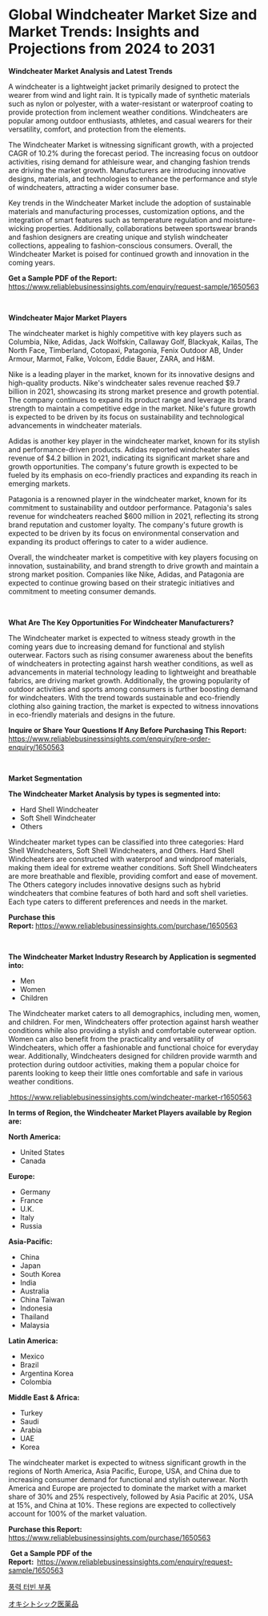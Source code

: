 <p><h1>Global Windcheater Market Size and Market Trends: Insights and Projections from 2024 to 2031</h1></p><p><strong>Windcheater Market Analysis and Latest Trends</strong></p>
<p><p>A windcheater is a lightweight jacket primarily designed to protect the wearer from wind and light rain. It is typically made of synthetic materials such as nylon or polyester, with a water-resistant or waterproof coating to provide protection from inclement weather conditions. Windcheaters are popular among outdoor enthusiasts, athletes, and casual wearers for their versatility, comfort, and protection from the elements.</p><p>The Windcheater Market is witnessing significant growth, with a projected CAGR of 10.2% during the forecast period. The increasing focus on outdoor activities, rising demand for athleisure wear, and changing fashion trends are driving the market growth. Manufacturers are introducing innovative designs, materials, and technologies to enhance the performance and style of windcheaters, attracting a wider consumer base.</p><p>Key trends in the Windcheater Market include the adoption of sustainable materials and manufacturing processes, customization options, and the integration of smart features such as temperature regulation and moisture-wicking properties. Additionally, collaborations between sportswear brands and fashion designers are creating unique and stylish windcheater collections, appealing to fashion-conscious consumers. Overall, the Windcheater Market is poised for continued growth and innovation in the coming years.</p></p>
<p><strong>Get a Sample PDF of the Report:&nbsp;</strong> <a href="https://www.reliablebusinessinsights.com/enquiry/request-sample/1650563">https://www.reliablebusinessinsights.com/enquiry/request-sample/1650563</a></p>
<p>&nbsp;</p>
<p><strong>Windcheater Major Market Players</strong></p>
<p><p>The windcheater market is highly competitive with key players such as Columbia, Nike, Adidas, Jack Wolfskin, Callaway Golf, Blackyak, Kailas, The North Face, Timberland, Cotopaxi, Patagonia, Fenix Outdoor AB, Under Armour, Marmot, Falke, Volcom, Eddie Bauer, ZARA, and H&M. </p><p>Nike is a leading player in the market, known for its innovative designs and high-quality products. Nike's windcheater sales revenue reached $9.7 billion in 2021, showcasing its strong market presence and growth potential. The company continues to expand its product range and leverage its brand strength to maintain a competitive edge in the market. Nike's future growth is expected to be driven by its focus on sustainability and technological advancements in windcheater materials.</p><p>Adidas is another key player in the windcheater market, known for its stylish and performance-driven products. Adidas reported windcheater sales revenue of $4.2 billion in 2021, indicating its significant market share and growth opportunities. The company's future growth is expected to be fueled by its emphasis on eco-friendly practices and expanding its reach in emerging markets.</p><p>Patagonia is a renowned player in the windcheater market, known for its commitment to sustainability and outdoor performance. Patagonia's sales revenue for windcheaters reached $600 million in 2021, reflecting its strong brand reputation and customer loyalty. The company's future growth is expected to be driven by its focus on environmental conservation and expanding its product offerings to cater to a wider audience.</p><p>Overall, the windcheater market is competitive with key players focusing on innovation, sustainability, and brand strength to drive growth and maintain a strong market position. Companies like Nike, Adidas, and Patagonia are expected to continue growing based on their strategic initiatives and commitment to meeting consumer demands.</p></p>
<p>&nbsp;</p>
<p><strong>What Are The Key Opportunities For Windcheater Manufacturers?</strong></p>
<p><p>The Windcheater market is expected to witness steady growth in the coming years due to increasing demand for functional and stylish outerwear. Factors such as rising consumer awareness about the benefits of windcheaters in protecting against harsh weather conditions, as well as advancements in material technology leading to lightweight and breathable fabrics, are driving market growth. Additionally, the growing popularity of outdoor activities and sports among consumers is further boosting demand for windcheaters. With the trend towards sustainable and eco-friendly clothing also gaining traction, the market is expected to witness innovations in eco-friendly materials and designs in the future.</p></p>
<p><strong>Inquire or Share Your Questions If Any Before Purchasing This Report:</strong> <a href="https://www.reliablebusinessinsights.com/enquiry/pre-order-enquiry/1650563">https://www.reliablebusinessinsights.com/enquiry/pre-order-enquiry/1650563</a></p>
<p>&nbsp;</p>
<p><strong>Market Segmentation</strong></p>
<p><strong>The Windcheater Market Analysis by types is segmented into:</strong></p>
<p><ul><li>Hard Shell Windcheater</li><li>Soft Shell Windcheater</li><li>Others</li></ul></p>
<p><p>Windcheater market types can be classified into three categories: Hard Shell Windcheaters, Soft Shell Windcheaters, and Others. Hard Shell Windcheaters are constructed with waterproof and windproof materials, making them ideal for extreme weather conditions. Soft Shell Windcheaters are more breathable and flexible, providing comfort and ease of movement. The Others category includes innovative designs such as hybrid windcheaters that combine features of both hard and soft shell varieties. Each type caters to different preferences and needs in the market.</p></p>
<p><strong>Purchase this Report:&nbsp;</strong><a href="https://www.reliablebusinessinsights.com/purchase/1650563">https://www.reliablebusinessinsights.com/purchase/1650563</a></p>
<p>&nbsp;</p>
<p><strong>The Windcheater Market Industry Research by Application is segmented into:</strong></p>
<p><ul><li>Men</li><li>Women</li><li>Children</li></ul></p>
<p><p>The Windcheater market caters to all demographics, including men, women, and children. For men, Windcheaters offer protection against harsh weather conditions while also providing a stylish and comfortable outerwear option. Women can also benefit from the practicality and versatility of Windcheaters, which offer a fashionable and functional choice for everyday wear. Additionally, Windcheaters designed for children provide warmth and protection during outdoor activities, making them a popular choice for parents looking to keep their little ones comfortable and safe in various weather conditions.</p></p>
<p><a href="https://www.reliablebusinessinsights.com/windcheater-market-r1650563">&nbsp;https://www.reliablebusinessinsights.com/windcheater-market-r1650563</a></p>
<p><strong>In terms of Region, the Windcheater Market Players available by Region are:</strong></p>
<p>
    <p> <strong> North America: </strong>
        <ul>
            <li>United States</li>
            <li>Canada</li>
        </ul>
        </p> 
    <p> <strong> Europe: </strong>
        <ul>
            <li>Germany</li>
            <li>France</li>
            <li>U.K.</li>
            <li>Italy</li>
            <li>Russia</li>
        </ul>
        </p> 
    <p> <strong> Asia-Pacific: </strong>
        <ul>
            <li>China</li>
            <li>Japan</li>
            <li>South Korea</li>
            <li>India</li>
            <li>Australia</li>
            <li>China Taiwan</li>
            <li>Indonesia</li>
            <li>Thailand</li>
            <li>Malaysia</li>
        </ul>
        </p> 
    <p> <strong> Latin America: </strong>
        <ul>
            <li>Mexico</li>
            <li>Brazil</li>
            <li>Argentina Korea</li>
            <li>Colombia</li>
        </ul>
        </p> 
    <p> <strong> Middle East & Africa: </strong>
        <ul>
            <li>Turkey</li>
            <li>Saudi</li>
            <li>Arabia</li>
            <li>UAE</li>
            <li>Korea</li>
        </ul>
    </p>
    </p>
<p><p>The windcheater market is expected to witness significant growth in the regions of North America, Asia Pacific, Europe, USA, and China due to increasing consumer demand for functional and stylish outerwear. North America and Europe are projected to dominate the market with a market share of 30% and 25% respectively, followed by Asia Pacific at 20%, USA at 15%, and China at 10%. These regions are expected to collectively account for 100% of the market valuation.</p></p>
<p><strong>Purchase this Report: </strong><a href="https://www.reliablebusinessinsights.com/purchase/1650563">https://www.reliablebusinessinsights.com/purchase/1650563</a></p>
<p>&nbsp;<strong>Get a Sample PDF of the Report:&nbsp;&nbsp;</strong><a href="https://www.reliablebusinessinsights.com/enquiry/request-sample/1650563">https://www.reliablebusinessinsights.com/enquiry/request-sample/1650563</a></p>
<p><strong></strong></p>
<p><p><a href="https://github.com/vss5505pa7z1p/Market-Research-Report-List-3/blob/main/532904410844.md">풍력 터빈 부품</a></p><p><a href="https://github.com/pepo3k/Market-Research-Report-List-2/blob/main/52487286212.md">オキシトシック医薬品</a></p></p>